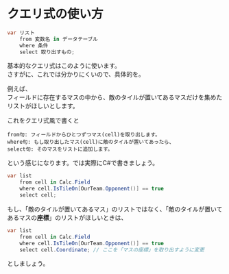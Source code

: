 # クエリ式の使い方

```cs
var リスト
    from 変数名 in データテーブル
    where 条件
    select 取り出すもの;
```

基本的なクエリ式はこのように使います。  
さすがに、これでは分かりにくいので、具体的を。

例えば、  
フィールドに存在するマスの中から、敵のタイルが置いてあるマスだけを集めたリストがほしいとします。

これをクエリ式風で書くと

```日本語
from句: フィールドからひとつずつマス(cell)を取り出します。
where句: もし取り出したマス(cell)に敵のタイルが置いてあったら、
select句: そのマスをリストに追加します。
```

という感じになります。では実際にC#で書きましょう。

```cs
var list
    from cell in Calc.Field
    where cell.IsTileOn[OurTeam.Opponent()] == true
    select cell;
```

もし、「敵のタイルが置いてあるマス」のリストではなく、「敵のタイルが置いてあるマスの**座標**」のリストがほしいときは、

```cs
var list
    from cell in Calc.Field
    where cell.IsTileOn[OurTeam.Opponent()] == true
    select cell.Coordinate; // ここを「マスの座標」を取り出すように変更
```

としましょう。